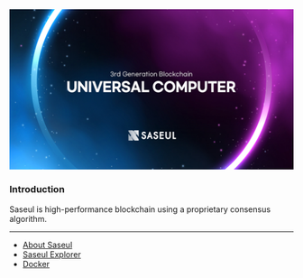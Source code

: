 <img src="./main.jpg">

### Introduction

Saseul is high-performance blockchain using a proprietary consensus algorithm.

---

- <a href="https://saseul.com">About Saseul</a>
- <a href="https://explorer.saseul.com">Saseul Explorer</a>
- <a href="https://hub.docker.com/u/artifriends">Docker</a>
